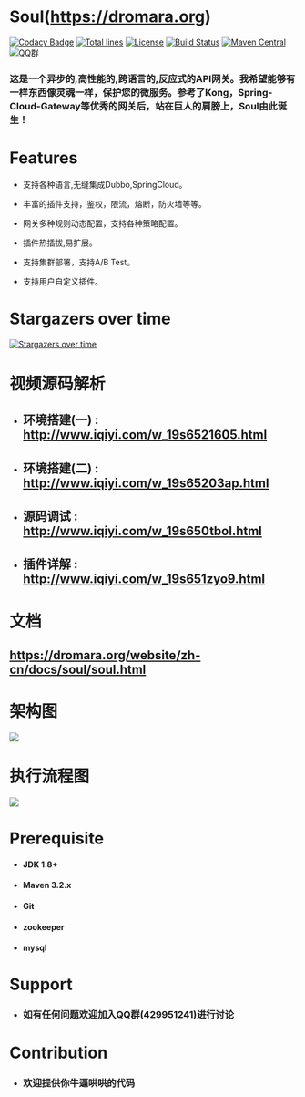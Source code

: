 # Soul(https://dromara.org)

[![Codacy Badge](https://api.codacy.com/project/badge/Grade/4367ffad5b434b7e8078b3a68cc6398d)](https://www.codacy.com/app/yu199195/soul?utm_source=github.com&amp;utm_medium=referral&amp;utm_content=Dromara/soul&amp;utm_campaign=Badge_Grade)
[![Total lines](https://tokei.rs/b1/github/Dromara/soul?category=lines)](https://github.com/Dromara/soul)
[![License](https://img.shields.io/badge/License-Apache%202.0-blue.svg?label=license)](https://github.com/Dromara/soul/blob/master/LICENSE)
[![Build Status](https://travis-ci.org/Dromara/soul.svg?branch=master)](https://travis-ci.org/Dromara/soul)
[![Maven Central](https://img.shields.io/maven-central/v/org.dromara/soul.svg?label=maven%20central)](http://search.maven.org/#search%7Cga%7C1%7Cg%3A%22org.dromara%22%20AND%soul)
[![QQ群](https://img.shields.io/badge/chat-on%20QQ-ff69b4.svg?style=flat-square)](https://shang.qq.com/wpa/qunwpa?idkey=03bbb6f74b3257989316c0a8cf07cec117314dbdfe4fa7a20870b298b7db2c3b)


### 这是一个异步的,高性能的,跨语言的,反应式的API网关。我希望能够有一样东西像灵魂一样，保护您的微服务。参考了Kong，Spring-Cloud-Gateway等优秀的网关后，站在巨人的肩膀上，Soul由此诞生！

# Features

   * 支持各种语言,无缝集成Dubbo,SpringCloud。
   
   * 丰富的插件支持，鉴权，限流，熔断，防火墙等等。
   
   * 网关多种规则动态配置，支持各种策略配置。
   
   * 插件热插拔,易扩展。
   
   * 支持集群部署，支持A/B Test。
   
   * 支持用户自定义插件。
   
  
# Stargazers over time

[![Stargazers over time](https://starchart.cc/Dromara/soul.svg)](https://starchart.cc/Dromara/soul)

# 视频源码解析

* ## 环境搭建(一) : http://www.iqiyi.com/w_19s6521605.html

* ## 环境搭建(二) : http://www.iqiyi.com/w_19s65203ap.html

* ## 源码调试 : http://www.iqiyi.com/w_19s650tbol.html

* ## 插件详解 : http://www.iqiyi.com/w_19s651zyo9.html
 
  
# 文档 
   
   ## https://dromara.org/website/zh-cn/docs/soul/soul.html
   
 # 架构图
 
  ![](https://yu199195.github.io/images/soul/soul-framework.png)
 
 # 执行流程图
   ![](https://yu199195.github.io/images/soul/soul-handler.png)
 
 
# Prerequisite

  *   #### JDK 1.8+

  *   #### Maven 3.2.x

  *   #### Git

  *   #### zookeeper
  
  *   #### mysql
  

# Support

 * ###  如有任何问题欢迎加入QQ群(429951241)进行讨论
  

 # Contribution
 
 * ###  欢迎提供你牛逼哄哄的代码
